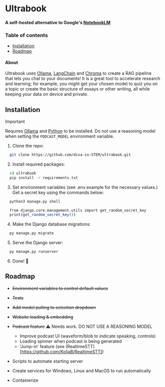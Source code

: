 
# Ultrabook

#### A self-hosted alternative to Google's [NotebookLM](https://notebooklm.google/)

### Table of contents
- [Installation](#installation)
- [Roadmap](#roadmap)

#### About
Ultrabook uses [Ollama](https://ollama.com/), [LangChain](https://www.langchain.com/) and [Chroma](https://trychroma.com/) to create a RAG pipeline that lets you chat to your documents! It is a great tool to accelerate research and learning; for example, you might get your chosen model to quiz you on a topic or create the basic structure of essays or other writing, all while keeping your data on device and private.
## Installation

> [!IMPORTANT]
> Requires [Ollama](https://ollama.com/) and [Python](https://www.python.org/downloads/) to be installed. Do not use a reasoning model when setting the `PODCAST_MODEL` environment  variable.

1. Clone the repo:
```bash
  git clone https://github.com/diva-in-STEM/ultrabook.git
```

2. Install required packages:
```bash
  cd ultrabook
  pip install -r requirements.txt
```

3. Set environment variables (see .env.example for the necessary values.) Get a secret key using the commands below:
```bash
  python3 manage.py shell

  from django.core.management.utils import get_random_secret_key
  print(get_random_secret_key())
```

4. Make the Django database migrations:
```bash
  py manage.py migrate
```

5. Serve the Django server:
```bash
  py manage.py runserver
```

6. Done! 🎉

## Roadmap

- ~~Environment variables to control default values~~

- ~~Tests~~

- ~~Add model pulling to selection dropdown~~

- ~~Website loading & embedding~~

- ~~Podcast feature~~ ⚠️ Needs work. DO NOT USE A REASONING MODEL
    - Improve podcast UI (waveform/blob to indicate speaking, controls)
    - Loading spinner when podcast is being generated
    - 'Jump-in' feature (see (RealtimeSTT)[https://github.com/KoljaB/RealtimeSTT])

- Scripts to automate starting server

- Create services for Windows, Linux and MacOS to run automatically

- Containerize
